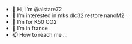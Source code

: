 - 👋 Hi, I’m @alstare72
- 👀 I’m interested in mks dlc32 restore nanoM2.
- 🌱 I’m for K50 CO2 
- 💞️ I’m in france
- 📫 How to reach me ...

<!---
alstare72/alstare72 is a ✨ special ✨ repository because its `README.md` (this file) appears on your GitHub profile.
You can click the Preview link to take a look at your changes.
--->
